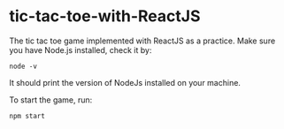 # tic-tac-toe-with-ReactJS

The tic tac toe game implemented with ReactJS as a practice.
Make sure you have Node.js installed, check it by:
```
node -v
```
It should print the version of NodeJs installed on your machine.

To start the game, run:
```
npm start
```
